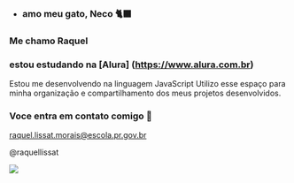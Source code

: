 - ### amo meu gato, Neco 🐈‍⬛

### Me chamo Raquel

### estou estudando na [Alura] (https://www.alura.com.br)
Estou me desenvolvendo na linguagem JavaScript
Utilizo esse espaço para minha organização e compartilhamento dos meus projetos desenvolvidos.

### Voce entra em contato comigo 📧

raquel.lissat.morais@escola.pr.gov.br

@raquellissat

![](https://media.tenor.com/JhVxDeN0NesAAAAd/black-cat-jimin.gif)
